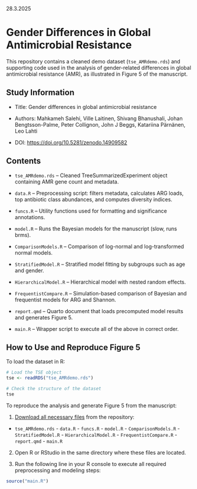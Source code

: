 28.3.2025

# Gender Differences in Global Antimicrobial Resistance

This repository contains a cleaned demo dataset (`tse_AMRdemo.rds`) and supporting code used in the analysis of gender-related differences in global antimicrobial resistance (AMR), as illustrated in Figure 5 of the manuscript.

## Study Information

-   Title: Gender differences in global antimicrobial resistance

-   Authors: Mahkameh Salehi, Ville Laitinen, Shivang Bhanushali, Johan Bengtsson-Palme, Peter Collignon, John J Beggs, Katariina Pärnänen, Leo Lahti

-   DOI: <https://doi.org/10.5281/zenodo.14909582>

## Contents

-   `tse_AMRdemo.rds` – Cleaned TreeSummarizedExperiment object containing AMR gene count and metadata.

-   `data.R` – Preprocessing script: filters metadata, calculates ARG loads, top antibiotic class abundances, and computes diversity indices.

-   `funcs.R` – Utility functions used for formatting and significance annotations.

-   `model.R` – Runs the Bayesian models for the manuscript (slow, runs brms).

-   `ComparisonModels.R` – Comparison of log-normal and log-transformed normal models.

-   `StratifiedModel.R` – Stratified model fitting by subgroups such as age and gender.

-   `HierarchicalModel.R` – Hierarchical model with nested random effects.

-   `FrequentistCompare.R` – Simulation-based comparison of Bayesian and frequentist models for ARG and Shannon.

-   `report.qmd` – Quarto document that loads precomputed model results and generates Figure 5.

-    `main.R` – Wrapper script to execute all of the above in correct order.

## How to Use and Reproduce Figure 5

To load the dataset in R:

``` r
# Load the TSE object
tse <- readRDS("tse_AMRdemo.rds")

# Check the structure of the dataset
tse
```

To reproduce the analysis and generate Figure 5 from the manuscript:

1.  [Download all necessary files](https://github.com/microbiome/data/blob/main/Salehi2025) from the repository:

   - `tse_AMRdemo.rds`
    - `data.R`
    - `funcs.R`
    - `model.R`
    - `ComparisonModels.R`
    - `StratifiedModel.R`
    - `HierarchicalModel.R`
    - `FrequentistCompare.R`
    - `report.qmd`
    - `main.R`

2.  Open R or RStudio in the same directory where these files are located.

3. Run the following line in your R console to execute all required preprocessing and modeling steps:

```r
source("main.R")
```
